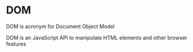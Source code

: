 # DOM

DOM is acronym for Document Object Model

DOM is an JavaScript API to manipulate HTML elements and other browser features
